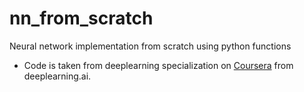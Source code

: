 # nn_from_scratch
Neural network implementation from scratch using python functions

- Code is taken from deeplearning specialization on [Coursera](https://www.coursera.org/specializations/deep-learning) from deeplearning.ai.

